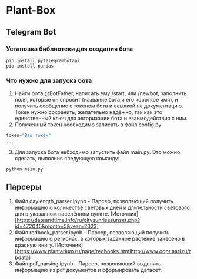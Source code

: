 # Plant-Box
## Telegram Bot

### Установка библиотеки для создания бота
```
pip install pytelegrambotapi
pip install pandas
```
### Что нужно для запуска бота
1) Найти бота @BotFather, написать ему /start, или /newbot, заполнить поля, которые он спросит (название бота и его короткое имя), и получить сообщение с токеном бота и ссылкой на документацию. Токен нужно сохранить, желательно надёжно, так как это единственный ключ для авторизации бота и взаимодействия с ним.
2) Полученный токен необходимо записать в файл config.py
```python
token="Ваш токен"
...
```
3) Для запуска бота небходимо запустить файл main.py. Это можно сделать, выполнив следующую команду:
```
python main.py
```
## Парсеры
1) Файл daylength_parser.ipynb - Парсер, позволяющий получить информацию о количестве световых дней и длительности светового дня в указанном населённом пункте.
[Источник][https://dateandtime.info/ru/citysunrisesunset.php?id=472045&month=5&year=2023]
2) Файл redbook_parser.ipynb - Парсер, позволяющий получить информацию о регионах, в которых заданное растение занесено в красную книгу.
[Источник][https://www.plantarium.ru/page/redbooks.htmlhttp://www.oopt.aari.ru/rbdata]
3) Файл pdf_parsing.ipynb - Парсер, позволяющий выделить информацию из pdf документов и сформировать датасет.
